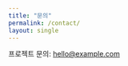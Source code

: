 ```yaml
---
title: "문의"
permalink: /contact/
layout: single
---
```


프로젝트 문의: [hello@example.com](mailto:hello@example.com)
